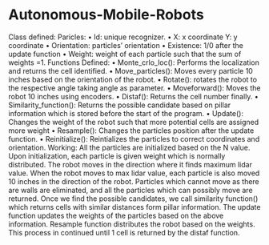 # Autonomous-Mobile-Robots
Class defined:
Paricles:
• Id: unique recognizer.
• X: x coordinate Y: y coordinate
• Orientation: particles’ orientation
• Existence: 1/0 after the update function
• Weight: weight of each particle such that the sum of weights =1.
Functions Defined:
• Monte_crlo_loc(): Performs the localization and returns the cell identified.
• Move_particles(): Moves every particle 10 inches based on the orientation of the robot.
• Rotate(): rotates the robot to the respective angle taking angle as parameter.
• Moveforward(): Moves the robot 10 inches using encoders.
• Distaf(): Returns the cell number finally.
• Similarity_function(): Returns the possible candidate based on pillar information which is stored before the start of the program.
• Update(): Changes the weight of the robot such that more potential cells are assigned more weight
• Resample(): Changes the particles position after the update function.
• Reinitialize(): Reintializes the particles to correct coordinates and orientation.
Working:
All the particles are initialized based on the N value. Upon initialization, each particle is given weight which is normally distributed. 
The robot moves in the direction where it finds maximum lidar value. When the robot moves to max lidar value, each particle is also moved 10 inches in the direction of the robot. 
Particles which cannot move as there are walls are eliminated, and all the particles which can possibly move are returned.
Once we find the possible candidates, we call similarity function() which returns cells with similar distances form pillar information. 
The update function updates the weights of the particles based on the above information. Resample function distributes the robot based on the weights. This process in continued until 1 cell is returned by the distaf function.
